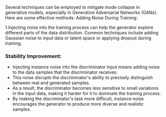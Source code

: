 Several techniques can be employed to mitigate mode collapse in generative models, especially in Generative Adversarial Networks (GANs). 
Here are some effective methods: Adding Noise During Training: 

1.Injecting noise into the training process can help the generator explore different parts of the data distribution. Common techniques include adding Gaussian noise to input data or latent space or applying dropout during training.

### Stability Improvement:

- Injecting instance noise into the discriminator input means adding noise to the data samples that the discriminator receives.
- This noise disrupts the discriminator's ability to precisely distinguish between real and generated samples.
- As a result, the discriminator becomes less sensitive to small variations in the input data, making it harder for it to dominate the training process.
- By making the discriminator's task more difficult, instance noise encourages the generator to produce more diverse and realistic samples.